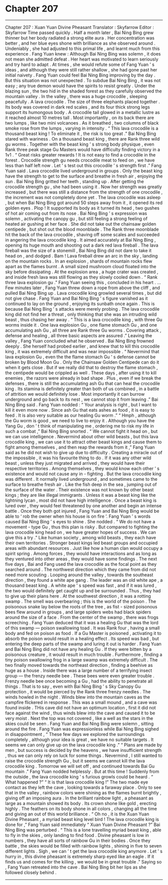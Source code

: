 
# Chapter 207


---

Chapter 207 : Xuan Yuan Divine Pheasant
Translator :
Skyfarrow
Editor :
Skyfarrow
Time passed quickly .
Half a month later , Bai Ning Bing grew thinner but her body radiated a strong elite aura .
Her concentration was better , and her blue eyes shone with brilliance as she observed around .
Undeniably , she had adjusted to this primal life , and learnt much from this experience .
Fang Yuan knew : Although Bai Ning Bing was solemn , it does not mean she admitted defeat .
Her heart was motivated to learn seriously and try hard to adapt . At times , she would refute some of Fang Yuan ’ s ideas , and although they were still rather shallow , she had gone past her initial naivety .
Fang Yuan could feel Bai Ning Bing improving by the day .
But this situation was not unexpected . To subdue Bai Ning Bing , it was not easy ; any true demon would have the spirits to resist greatly .
Under the blazing sun , the two hid in the shaded forest as they carefully observed the mountain valley .
In the valley , there was a huge crocodile , sleeping peacefully .
A lava crocodile .
The size of three elephants placed together . Its body was covered in dark red scales , and its four thick strong legs support its humongous body . A crocodile tail glowed in a metallic lustre as it reached almost 10 metres tall .
Most importantly , on its back there are two lumps , like two mini volcanoes . As it breathed , two columns of black smoke rose from the lumps , varying in intensity .
“ This lava crocodile is a thousand beast king ! To eliminate it , the risk is too great .” Bai Ning Bing stared with wariness .
On a thousand beast king , there are Rank three wild gu worms . Together with the beast king ’ s strong body physique , even Rank three peak stage Gu Masters would have difficulty finding victory in a 1v1 .
“ Great risks greater rewards ! It is not easy to find a crocodile in the forest . Crocodile strength gu needs crocodile meat to feed on , we have less than half left now . Let ’ s test out this crocodile ’ s strength first .” Fang Yuan said .
Lava crocodile lived underground in groups . Only the beast king have the strength to get to the surface and breathe in fresh air , enjoying the sun .
Bai Ning Bing gritted her teeth , standing up .
After getting the crocodile strength gu , she had been using it . Now her strength was greatly increased , but there was still a distance from the strength of one crocodile , the increment was not completely done yet .
The lava crocodile was asleep , but when Bai Ning Bing got around 50 steps away from it , it opened its red golden eyes .
Plop !
It supported its body as it turned its head , two gushes of hot air coming out from its nose .
Bai Ning Bing ’ s expression was solemn , activating the canopy gu , but still feeling a strong feeling of heated air gushing at her face .
She did not take out the chainsaw golden centipede , but shot out the blood moonblade .
The Rank three moonblade hit the back of the lava crocodile , shaving off some scales and succeeded in angering the lava crocodile king .
It aimed accurately at Bai Ning Bing , opening its huge mouth and shooting out a dark red lava fireball .
The lava fireball was the size of a stonemill , Bai Ning Bing did not dare to take it head on , and dodged .
Bam ! Lava fireball drew an arc in the sky , landing on the mountain rocks .
In an explosion , shards of mountain rocks flew apart as the flames burnt .
A small sized mushroom cloud floated into the sky before dissipating . At the explosion area , a huge crater was created , and inside fresh lava was still flowing as they slowly cooled down .
“ Rank three lava explosion gu .” Fang Yuan seeing this , concluded in his heart .
…
Few minutes later , Fang Yuan threw down a rope from above the cliff , and pulled Bai Ning Bing up .
Lava crocodile king growled several times , but did not give chase . Fang Yuan and Bai Ning Bing ’ s figure vanished as it continued to lay on the ground , enjoying its sunbath once again .
This is because Bai Ning Bing ’ s attacks were merely probing . The lava crocodile king did not find her a threat , only thinking that she was an intruding wild beast , thus chasing her away .
“ This is a lava crocodile king , with three Gu worms inside it . One lava explosion Gu , one flame stomach Gu , and one accumulating ash Gu , all three are Rank three Gu worms . Covering attack , defense and healing , all three basic aspects are assured .” Leaving the valley , Fang Yuan concluded what he observed .
Bai Ning Bing frowned deeply . She herself had probed earlier , and knew that to kill this crocodile king , it was extremely difficult and was near impossible .
“ Nevermind that lava explosion Gu , even the the flame stomach Gu ’ s defense cannot be broken by Blood Moon Gu . Only the Chainsaw Golden Centipede can do it when it gets close . But if we really did that to destroy the flame stomach , the centipede would be crippled as well . These days , after using it to kill enemies , the razors were already in bad shape . Plus , even if we break the defenses , there is still the accumulating ash Gu that can heal the crocodile king . Its stamina is definitely greater than both of us combined , in a battle of attrition we would definitely lose . Most importantly it can burrow underground and go back to its nest , we cannot stop it from leaving .” Bai Ning Bing said .
Fang Yuan nodded : “ Your analysis is right , but I want to kill it even more now . Since ash Gu that eats ashes as food , it is easy to feed . It is also very suitable as our healing Gu worm .”
“ Hmph , although the Gu worm is good , we need to live to enjoy it . Although you have the Yang Gu , don ’ t think of manipulating me , ordering me to risk my life in such a combat ,” Bai Ning Bing snorted .
“ We cannot fight it head on , but we can use intelligence . Nevermind about other wild beasts , but this lava crocodile king , we can use it to attract other beast kings and cause them to fight among themselves , and then reap the rewards from it ,” Fang Yuan said as he did not wish to give up due to difficulty .
Creating a miracle out of the impossible , it was his favourite thing to do .
If it was any other wild beast , unless they just migrated and arrived , they would have their respective territories . Among themselves , they would know each other ’ s existence and would not cause any in - fighting .
But the lava crocodile king was different .
It normally lived underground , and sometimes came to the surface to breathe fresh air . Like the fish deep in the sea , jumping out of the surface of the water .
Their existence was not known by other beast kings ; they are like illegal immigrants .
Unless it was a beast king like the lightning lycan , most did not have high intelligence . Once a beast king is lured over , they would feel threatened by one another and begin an intense battle .
Once they both got injured , Fang Yuan and Bai Ning Bing would be able to ‘ rob the owner when his house is on fire ’.
Fang Yuan ’ s words caused Bai Ning Bing ’ s eyes to shine .
She nodded . “ We do not have a movement - type Gu , thus this plan is risky . But compared to fighting the lava crocodile king head on , we have greater hopes of success . We can give this a try .”
Like human society , among wild beasts , they each have their own territories .
Stronger beast kings led beast groups and occupied areas with abundant resources . Just like how a human clan would occupy a spirit spring .
Among forces , they would have interactions and as long as they ventured into other areas , they would have some findings .
The next five days , Bai and Fang used the lava crocodile as the focal point as they searched around .
The northwest direction which they came from did not need more scouting . Looping around the valley , towards the southeast direction , they found a white ape gang . The leader was an old white ape , a thousand beast king . A white ape ’ s speed was fast , and if it was lured , the two would definitely get caught up and be surrounded . Thus , they had to give up their plans here .
At the southwest direction , it was a rotting swamp . The smell was overbearing ; this is the world of the poison .
The poisonous snake lay below the roots of the tree , as fist - sized poisonous bees flew around in groups , and large spiders webs had black spiders around the size of a face .
From the center of the swamp , there was frogs screeching . Fang Yuan deduced that it was a healing Gu that was the lord of this swamp — poison swallowing toad . It was Rank four , having a small body and fed on poison as food . If a Gu Master is poisoned , activating it to absorb the poison would result in a healing effect .
Its speed was bad , but entering the deep parts of the swamp and luring it out is harder .
Fang Yuan and Bai Ning Bing did not have any healing Gu . If they were bitten by a poisonous creature , it would result in much trouble . Furthermore , finding a tiny poison swallowing frog in a large swamp was extremely difficult .
The two finally moved towards the northeast direction , finding a beehive as huge as a house .
Inside there was a large number of a terrifying insect group — the frenzy needle bee .
These bees were even greater trouble .
Frenzy needle bee once becoming a Gu , had the ability to penetrate all things . That is to say , even with Bai Ning Bing ’ s Sky Canopy Gu protection , it would be pierced by the Rank three frenzy needles .
The winds howled in the night .
Winds blew into the mountain caves as the campfire flickered in response .
This was a small mound , and a cave was found inside .
THis cave did not have an optimum location , first it did not face against the wind , thus winds blew into the cave and caused it to be very moist . Next the top was not covered , like a well as the stars in the skies could be seen .
Fang Yuan and Bai Ning Bing were solemn , sitting around the fire .
Fang Yuan was expressionless while Bai Ning Bing sighed in disappointment , “ These few days we explored the surroundings completely , although your idea is great , we have no suitable targets . It seems we can only give up on the lava crocodile king .”
“ Plans are made by men , but success is decided by the heavens , we have insufficient strength , thus we can only rely on luck for some things . Nevermind , I still wanted to raise the crocodile strength Gu , but it seems we cannot kill the lava crocodile king . Tomorrow we will set off , and continued towards Bai Gu mountain .” Fang Yuan nodded helplessly .
But at this time !
Suddenly from the outside , the lava crocodile king ’ s furious growls could be heard .
“ What happened ?”
“ It is that lava crocodile king !”
The two made eye contact as they left the cave , looking towards a faraway place .
Only to see that in the valley , rainbow colors were shining as the flames burnt brightly , giving off an imposing aura .
In the brilliant rainbow light , a pheasant as large as a mountain showed its body . Its crown shone like gold , erecting highly . The feathers on its body shone in all colors , changing all the time and giving an out of this world brilliance .
“ Oh no , it is the Xuan Yuan Divine Pheasant , a myriad beast king level bird ! The lava crocodile king is done for ,” Fang Yuan said immediately
“ Xuan Yuan Divine Pheasant ?” Bai Ning Bing was perturbed .
“ This is a lone travelling myriad beast king , able to fly in the skies , only landing to find food . Divine pheasant is low in numbers , they have all sorts of rainbow Gu in their bodies . Once they battle , the skies would be filled with rainbow lights , shining in five to seven different lights . Sigh , we can ’ t get the lava crocodile king anymore . Let ’ s hurry in , this divine pheasant is extremely sharp eyed like an eagle . If it finds us and comes for the killing , we would be in great trouble .” Saying so , Fang Yuan retreated into the cave .
Bai Ning Bing bit her lips as she followed closely behind .

---

